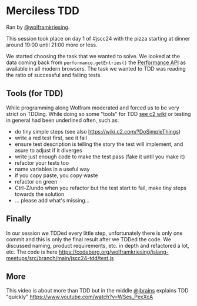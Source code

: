 # Merciless TDD 

Ran by [@wolframkriesing](https://codeberg.org/wolframkriesing).

This session took place on day 1 of #jscc24 with the pizza starting at dinner around 19:00 until 21:00 more or less.

We started choosing the task that we wanted to solve. We looked at the data coming back from `performance.getEntries()` 
the [Performance API](https://developer.mozilla.org/en-US/docs/Web/API/Performance) as available in all modern browsers.
The task we wanted to TDD was reading the ratio of successful and failing tests.

## Tools (for TDD)

While programming along Wolfram moderated and forced us to be very strict on TDDing. 
While doing so some "tools" for TDD [see c2 wiki](https://wiki.c2.com/?TestDrivenDevelopment) 
or testing in general had been underlined often, such as:
* do tiny simple steps (see also https://wiki.c2.com/?DoSimpleThings)
* write a red test first, see it fail
* ensure test description is telling the story the test will implement, and asure to adjust if it diverges
* write just enough code to make the test pass (fake it until you make it)
* refactor your tests too
* name variables in a useful way
* if you copy paste, you copy waste
* refactor on green
* Ctrl-Z/undo when you refactor but the test start to fail, make tiny steps towards the solution
* ... please add what's missing...

## Finally
In our session we TDDed every little step, unfortunately there is only one commit
and this is only the final result after we TDDed the code.
We discussed naming, product requirements, etc. in depth and refactored a lot, etc.
The code is here https://codeberg.org/wolframkriesing/jslang-meetups/src/branch/main/jscc24-tdd/test.js

## More
This video is about more than TDD but in the middle [@jbrains](https://github.com/jbrains) explains TDD "quickly" https://www.youtube.com/watch?v=WSes_PexXcA
